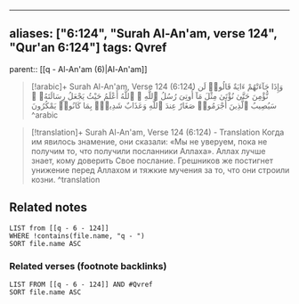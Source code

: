 
---
aliases: ["6:124", "Surah Al-An'am, verse 124", "Qur'an 6:124"]
tags: Qvref
---

parent:: [[q - Al-An'am (6)|Al-An'am]]

> [!arabic]+ Surah Al-An'am, Verse 124 (6:124)
> <span class="quran-arabic">وَإِذَا جَآءَتْهُمْ ءَايَةٌ قَالُوا۟ لَن نُّؤْمِنَ حَتَّىٰ نُؤْتَىٰ مِثْلَ مَآ أُوتِىَ رُسُلُ ٱللَّهِ ۘ ٱللَّهُ أَعْلَمُ حَيْثُ يَجْعَلُ رِسَالَتَهُۥ ۗ سَيُصِيبُ ٱلَّذِينَ أَجْرَمُوا۟ صَغَارٌ عِندَ ٱللَّهِ وَعَذَابٌ شَدِيدٌۢ بِمَا كَانُوا۟ يَمْكُرُونَ</span>
^arabic

> [!translation]+ Surah Al-An'am, Verse 124 (6:124) - Translation
> Когда им явилось знамение, они сказали: «Мы не уверуем, пока не получим то, что получили посланники Аллаха». Аллах лучше знает, кому доверить Свое послание. Грешников же постигнет унижение перед Аллахом и тяжкие мучения за то, что они строили козни.
^translation



## Related notes
```dataview
LIST from [[q - 6 - 124]]
WHERE !contains(file.name, "q - ")
SORT file.name ASC
```

### Related verses (footnote backlinks)
```dataview
LIST FROM [[q - 6 - 124]] AND #Qvref
SORT file.name ASC
```

